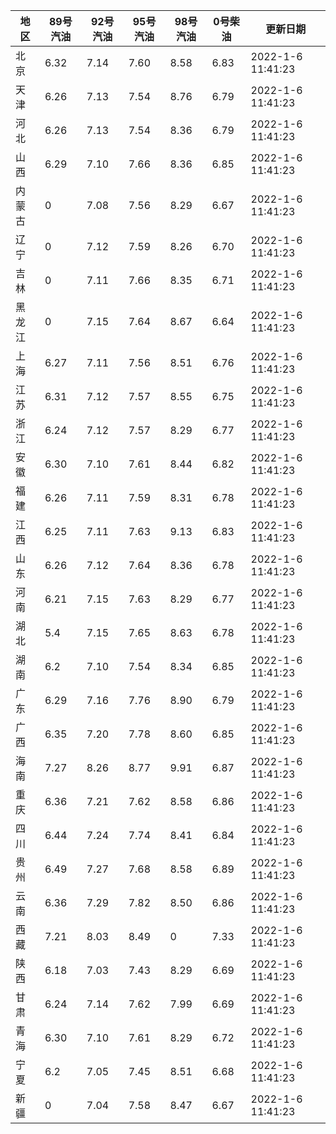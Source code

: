| 地区 | 89号汽油 | 92号汽油 | 95号汽油 | 98号汽油 | 0号柴油 | 更新日期 |
| --- | --- | --- | --- | --- | --- | --- |
| 北京 | 6.32 | 7.14 | 7.60 | 8.58 | 6.83 | 2022-1-6 11:41:23 |
| 天津 | 6.26 | 7.13 | 7.54 | 8.76 | 6.79 | 2022-1-6 11:41:23 |
| 河北 | 6.26 | 7.13 | 7.54 | 8.36 | 6.79 | 2022-1-6 11:41:23 |
| 山西 | 6.29 | 7.10 | 7.66 | 8.36 | 6.85 | 2022-1-6 11:41:23 |
| 内蒙古 | 0 | 7.08 | 7.56 | 8.29 | 6.67 | 2022-1-6 11:41:23 |
| 辽宁 | 0 | 7.12 | 7.59 | 8.26 | 6.70 | 2022-1-6 11:41:23 |
| 吉林 | 0 | 7.11 | 7.66 | 8.35 | 6.71 | 2022-1-6 11:41:23 |
| 黑龙江 | 0 | 7.15 | 7.64 | 8.67 | 6.64 | 2022-1-6 11:41:23 |
| 上海 | 6.27 | 7.11 | 7.56 | 8.51 | 6.76 | 2022-1-6 11:41:23 |
| 江苏 | 6.31 | 7.12 | 7.57 | 8.55 | 6.75 | 2022-1-6 11:41:23 |
| 浙江 | 6.24 | 7.12 | 7.57 | 8.29 | 6.77 | 2022-1-6 11:41:23 |
| 安徽 | 6.30 | 7.10 | 7.61 | 8.44 | 6.82 | 2022-1-6 11:41:23 |
| 福建 | 6.26 | 7.11 | 7.59 | 8.31 | 6.78 | 2022-1-6 11:41:23 |
| 江西 | 6.25 | 7.11 | 7.63 | 9.13 | 6.83 | 2022-1-6 11:41:23 |
| 山东 | 6.26 | 7.12 | 7.64 | 8.36 | 6.78 | 2022-1-6 11:41:23 |
| 河南 | 6.21 | 7.15 | 7.63 | 8.29 | 6.77 | 2022-1-6 11:41:23 |
| 湖北 | 5.4 | 7.15 | 7.65 | 8.63 | 6.78 | 2022-1-6 11:41:23 |
| 湖南 | 6.2 | 7.10 | 7.54 | 8.34 | 6.85 | 2022-1-6 11:41:23 |
| 广东 | 6.29 | 7.16 | 7.76 | 8.90 | 6.79 | 2022-1-6 11:41:23 |
| 广西 | 6.35 | 7.20 | 7.78 | 8.60 | 6.85 | 2022-1-6 11:41:23 |
| 海南 | 7.27 | 8.26 | 8.77 | 9.91 | 6.87 | 2022-1-6 11:41:23 |
| 重庆 | 6.36 | 7.21 | 7.62 | 8.58 | 6.86 | 2022-1-6 11:41:23 |
| 四川 | 6.44  | 7.24 | 7.74 | 8.41 | 6.84 | 2022-1-6 11:41:23 |
| 贵州 | 6.49 | 7.27 | 7.68 | 8.58 | 6.89 | 2022-1-6 11:41:23 |
| 云南 | 6.36  | 7.29 | 7.82 | 8.50 | 6.86 | 2022-1-6 11:41:23 |
| 西藏 | 7.21 | 8.03 | 8.49 | 0 | 7.33 | 2022-1-6 11:41:23 |
| 陕西 | 6.18 | 7.03 | 7.43 | 8.29 | 6.69 | 2022-1-6 11:41:23 |
| 甘肃 | 6.24 | 7.14 | 7.62 | 7.99 | 6.69 | 2022-1-6 11:41:23 |
| 青海 | 6.30 | 7.10 | 7.61 | 8.29 | 6.72 | 2022-1-6 11:41:23 |
| 宁夏 | 6.2 | 7.05 | 7.45 | 8.51 | 6.68 | 2022-1-6 11:41:23 |
| 新疆 | 0 | 7.04 | 7.58 | 8.47 | 6.67 | 2022-1-6 11:41:23 |
